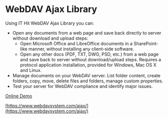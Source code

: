 # WebDAV Ajax Library

Using IT Hit WebDAV Ajax Library you can:
* Open any documents from a web page and save back directly to server without download and upload steps:
  * Open Microsoft Office and LibreOffice documents in a SharePoint-like manner, without installing any client-side software.
  * Open any other docs (PDF, TXT, DWG, PSD, etc.) from a web page and save back to server without download/upload steps. Requires a protocol application installation, provided for Windows, Mac OS X and Linux.  
* Manage documents on your WebDAV server. List folder content, create folders, copy, move, delete files and folders, manage custom properties.
* Test your server for WebDAV compliance and identify major issues.

[Online Demo](https://www.webdavserver.com/)

[https://www.webdavsystem.com/ajax/](https://www.webdavsystem.com/ajax/)
